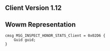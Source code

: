 ## Client Version 1.12

## Wowm Representation
```rust,ignore
cmsg MSG_INSPECT_HONOR_STATS_Client = 0x02D6 {
    Guid guid;    
}

```
